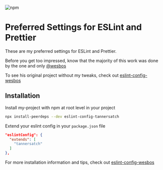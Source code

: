 
![npm](https://img.shields.io/npm/v/eslint-config-tannersatch?style=for-the-badge)


# Preferred Settings for ESLint and Prettier

These are my preferred settings for ESLint and Prettier.

Before you get too impressed, know that the majority of this work was done by the one and only [@wesbos](https://wesbos.com/)

To see his original project without my tweaks, check out [eslint-config-wesbos](https://github.com/wesbos/eslint-config-wesbos)


## Installation

Install my-project with npm at root level in your project

```bash
npx install-peerdeps --dev eslint-config-tannersatch
```

Extend your eslint config in your `package.json` file

```json
"eslintConfig": {
  "extends": [
    "tannersatch"
  ]
},
```

For more installation information and tips, check out [eslint-config-wesbos](https://github.com/wesbos/eslint-config-wesbos)
